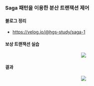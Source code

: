### Saga 패턴을 이용한 분산 트랜잭션 제어

#### 블로그 정리
- https://velog.io/@hgs-study/saga-1

#### 보상 트랜잭션 실습
<p align="center">
  <img src="https://user-images.githubusercontent.com/76584547/184684406-58f5cbd9-cdb0-4021-aafb-7cfb63a498bb.png"/>
</p>


#### 결과
<p align="center">
  <img src="https://user-images.githubusercontent.com/76584547/184684641-57d71461-3e68-478f-8dfb-b052926e4ea6.png"/>
</p>
